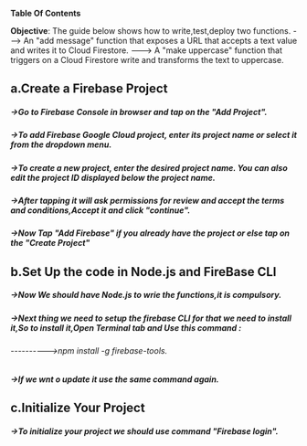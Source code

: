 
**Table Of Contents**

**Objective**: The guide below shows how to write,test,deploy two functions.
---> An "add message" function that exposes a URL that accepts a text value and writes it to Cloud Firestore.
---> A "make uppercase" function that triggers on a Cloud Firestore write and transforms the text to uppercase.

## a.Create a Firebase Project
##### ->Go to Firebase Console in browser and tap on the "Add Project".
##### ->To add Firebase Google Cloud project, enter its project name or select it from the dropdown menu.
##### ->To create a new project, enter the desired project name. You can also edit the project ID displayed below the project name.
##### ->After tapping it will ask permissions for review and accept the terms and conditions,Accept it and click "continue".
##### ->Now Tap "Add Firebase" if you already have the project or else tap on the "Create Project"

## b.Set Up the code in Node.js and FireBase CLI
##### ->Now We should have Node.js to wrie the functions,it is compulsory.
##### ->Next thing we need to setup the firebase CLI for that we need to install it,So to install it,Open Terminal tab and Use this command :
###### ---------->npm install -g firebase-tools.
##### ->If we wnt o update it use the same command again.

## c.Initialize Your Project
##### ->To initialize your project we should use command "Firebase login".